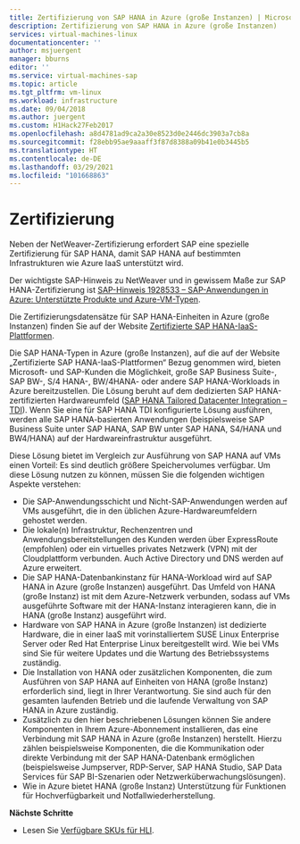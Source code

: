 ```yaml
---
title: Zertifizierung von SAP HANA in Azure (große Instanzen) | Microsoft-Dokumentation
description: Zertifizierung von SAP HANA in Azure (große Instanzen)
services: virtual-machines-linux
documentationcenter: ''
author: msjuergent
manager: bburns
editor: ''
ms.service: virtual-machines-sap
ms.topic: article
ms.tgt_pltfrm: vm-linux
ms.workload: infrastructure
ms.date: 09/04/2018
ms.author: juergent
ms.custom: H1Hack27Feb2017
ms.openlocfilehash: a8d4781ad9ca2a30e8523d0e2446dc3903a7cb8a
ms.sourcegitcommit: f28ebb95ae9aaaff3f87d8388a09b41e0b3445b5
ms.translationtype: HT
ms.contentlocale: de-DE
ms.lasthandoff: 03/29/2021
ms.locfileid: "101668863"
---
```

# <a name="certification"></a>Zertifizierung

Neben der NetWeaver-Zertifizierung erfordert SAP eine spezielle Zertifizierung für SAP HANA, damit SAP HANA auf bestimmten Infrastrukturen wie Azure IaaS unterstützt wird.

Der wichtigste SAP-Hinweis zu NetWeaver und in gewissem Maße zur SAP HANA-Zertifizierung ist [SAP-Hinweis 1928533 – SAP-Anwendungen in Azure: Unterstützte Produkte und Azure-VM-Typen](https://launchpad.support.sap.com/#/notes/1928533).

Die Zertifizierungsdatensätze für SAP HANA-Einheiten in Azure (große Instanzen) finden Sie auf der Website [Zertifizierte SAP HANA-IaaS-Plattformen](https://www.sap.com/dmc/exp/2014-09-02-hana-hardware/enEN/iaas.html#categories=Microsoft%20Azure). 

Die SAP HANA-Typen in Azure (große Instanzen), auf die auf der Website „Zertifizierte SAP HANA-IaaS-Plattformen“ Bezug genommen wird, bieten Microsoft- und SAP-Kunden die Möglichkeit, große SAP Business Suite-, SAP BW-, S/4 HANA-, BW/4HANA- oder andere SAP HANA-Workloads in Azure bereitzustellen. Die Lösung beruht auf dem dedizierten SAP HANA-zertifizierten Hardwareumfeld ([SAP HANA Tailored Datacenter Integration – TDI](https://scn.sap.com/docs/DOC-63140)). Wenn Sie eine für SAP HANA TDI konfigurierte Lösung ausführen, werden alle SAP HANA-basierten Anwendungen (beispielsweise SAP Business Suite unter SAP HANA, SAP BW unter SAP HANA, S4/HANA und BW4/HANA) auf der Hardwareinfrastruktur ausgeführt.

Diese Lösung bietet im Vergleich zur Ausführung von SAP HANA auf VMs einen Vorteil: Es sind deutlich größere Speichervolumes verfügbar. Um diese Lösung nutzen zu können, müssen Sie die folgenden wichtigen Aspekte verstehen:

- Die SAP-Anwendungsschicht und Nicht-SAP-Anwendungen werden auf VMs ausgeführt, die in den üblichen Azure-Hardwareumfeldern gehostet werden.
- Die lokale(n) Infrastruktur, Rechenzentren und Anwendungsbereitstellungen des Kunden werden über ExpressRoute (empfohlen) oder ein virtuelles privates Netzwerk (VPN) mit der Cloudplattform verbunden. Auch Active Directory und DNS werden auf Azure erweitert.
- Die SAP HANA-Datenbankinstanz für HANA-Workload wird auf SAP HANA in Azure (große Instanzen) ausgeführt. Das Umfeld von HANA (große Instanz) ist mit dem Azure-Netzwerk verbunden, sodass auf VMs ausgeführte Software mit der HANA-Instanz interagieren kann, die in HANA (große Instanz) ausgeführt wird.
- Hardware von SAP HANA in Azure (große Instanzen) ist dedizierte Hardware, die in einer IaaS mit vorinstalliertem SUSE Linux Enterprise Server oder Red Hat Enterprise Linux bereitgestellt wird. Wie bei VMs sind Sie für weitere Updates und die Wartung des Betriebssystems zuständig.
- Die Installation von HANA oder zusätzlichen Komponenten, die zum Ausführen von SAP HANA auf Einheiten von HANA (große Instanz) erforderlich sind, liegt in Ihrer Verantwortung. Sie sind auch für den gesamten laufenden Betrieb und die laufende Verwaltung von SAP HANA in Azure zuständig.
- Zusätzlich zu den hier beschriebenen Lösungen können Sie andere Komponenten in Ihrem Azure-Abonnement installieren, das eine Verbindung mit SAP HANA in Azure (große Instanzen) herstellt. Hierzu zählen beispielsweise Komponenten, die die Kommunikation oder direkte Verbindung mit der SAP HANA-Datenbank ermöglichen (beispielsweise Jumpserver, RDP-Server, SAP HANA Studio, SAP Data Services für SAP BI-Szenarien oder Netzwerküberwachungslösungen).
- Wie in Azure bietet HANA (große Instanz) Unterstützung für Funktionen für Hochverfügbarkeit und Notfallwiederherstellung.

**Nächste Schritte**
- Lesen Sie [Verfügbare SKUs für HLI](hana-available-skus.md). 